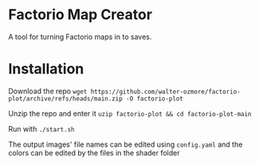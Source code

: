 # Factorio Map Creator
A tool for turning Factorio maps in to saves.

# Installation
Download the repo `wget https://github.com/walter-ozmore/factorio-plot/archive/refs/heads/main.zip -O factorio-plot`

Unzip the repo and enter it `uzip factorio-plot && cd factorio-plot-main`

Run with `./start.sh`



The output images' file names can be edited using `config.yaml` and the colors can be edited by the files in the shader folder